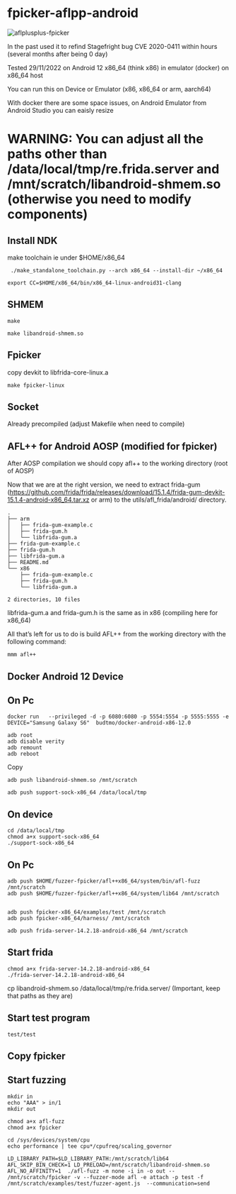 # fpicker-aflpp-android

![aflplusplus-fpicker](https://user-images.githubusercontent.com/20355405/204588017-a065943c-03de-4340-87a1-620358bdef12.png)

In the past used it to refind Stagefright bug CVE 2020-0411 within hours (several months after being 0 day)

Tested 29/11/2022 on Android 12 x86_64 (think x86) in emulator (docker) on x86_64 host

You can run this on Device or Emulator (x86, x86_64 or arm, aarch64)

With docker there are some space issues, on Android Emulator from Android Studio you can eaisly resize 

# WARNING: You can adjust all the paths other than /data/local/tmp/re.frida.server and /mnt/scratch/libandroid-shmem.so (otherwise you need to modify components)

## Install NDK

make toolchain ie under $HOME/x86_64
```
 ./make_standalone_toolchain.py --arch x86_64 --install-dir ~/x86_64
 
export CC=$HOME/x86_64/bin/x86_64-linux-android31-clang
```

## SHMEM
```
make 

make libandroid-shmem.so
```

## Fpicker

copy devkit to  libfrida-core-linux.a
```
make fpicker-linux
```
## Socket

Already precompiled (adjust Makefile when need to compile)

## AFL++ for Android AOSP (modified for fpicker)

After AOSP compilation we should copy afl++ to the working directory (root of AOSP)

Now that we are at the right version, we need to extract frida-gum (https://github.com/frida/frida/releases/download/15.1.4/frida-gum-devkit-15.1.4-android-x86_64.tar.xz or arm) to the utils/afl_frida/android/ directory.

```
.
├── arm
│   ├── frida-gum-example.c
│   ├── frida-gum.h
│   └── libfrida-gum.a
├── frida-gum-example.c
├── frida-gum.h
├── libfrida-gum.a
├── README.md
└── x86
    ├── frida-gum-example.c
    ├── frida-gum.h
    └── libfrida-gum.a

2 directories, 10 files
```

libfrida-gum.a and frida-gum.h is the same as in x86 (compiling here for x86_64)

All that’s left for us to do is build AFL++ from the working directory with the following command:
```
mmm afl++
```
## Docker Android 12 Device


## On Pc
```
docker run   --privileged -d -p 6080:6080 -p 5554:5554 -p 5555:5555 -e DEVICE="Samsung Galaxy S6"  budtmo/docker-android-x86-12.0
```
```
adb root
adb disable verity
adb remount
adb reboot
```
Copy

```
adb push libandroid-shmem.so /mnt/scratch

adb push support-sock-x86_64 /data/local/tmp
```
## On device
```
cd /data/local/tmp
chmod a+x support-sock-x86_64
./support-sock-x86_64
```
## On Pc
```
adb push $HOME/fuzzer-fpicker/afl++x86_64/system/bin/afl-fuzz /mnt/scratch
adb push $HOME/fuzzer-fpicker/afl++x86_64/system/lib64 /mnt/scratch


adb push fpicker-x86_64/examples/test /mnt/scratch
adb push fpicker-x86_64/harness/ /mnt/scratch

adb push frida-server-14.2.18-android-x86_64 /mnt/scratch
```

## Start frida
```
chmod a+x frida-server-14.2.18-android-x86_64
./frida-server-14.2.18-android-x86_64
```
cp libandroid-shmem.so /data/local/tmp/re.frida.server/  (Important, keep that paths as they are)

## Start test program
```
test/test
```
## Copy fpicker


## Start fuzzing
```
mkdir in 
echo "AAA" > in/1
mkdir out

chmod a+x afl-fuzz
chmod a+x fpicker

cd /sys/devices/system/cpu
echo performance | tee cpu*/cpufreq/scaling_governor

LD_LIBRARY_PATH=$LD_LIBRARY_PATH:/mnt/scratch/lib64 AFL_SKIP_BIN_CHECK=1 LD_PRELOAD=/mnt/scratch/libandroid-shmem.so AFL_NO_AFFINITY=1  ./afl-fuzz -m none -i in -o out -- /mnt/scratch/fpicker -v --fuzzer-mode afl -e attach -p test -f /mnt/scratch/examples/test/fuzzer-agent.js  --communication=send
```



